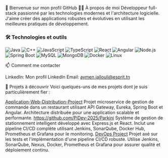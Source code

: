 👋 Bienvenue sur mon profil GitHub
👨‍💻 À propos de moi
Développeur full-stack passionné par les technologies modernes et l'architecture logicielle. J'aime créer des applications robustes et évolutives en utilisant les meilleures pratiques de développement.
### 🛠️ Technologies et outils

![Java](https://img.shields.io/badge/Java-ED8B00?style=for-the-badge&logo=java&logoColor=white)
![C++](https://img.shields.io/badge/C++-00599C?style=for-the-badge&logo=c%2B%2B&logoColor=white)
![JavaScript](https://img.shields.io/badge/JavaScript-F7DF1E?style=for-the-badge&logo=javascript&logoColor=black)
![TypeScript](https://img.shields.io/badge/TypeScript-007ACC?style=for-the-badge&logo=typescript&logoColor=white)
![React](https://img.shields.io/badge/React-20232A?style=for-the-badge&logo=react&logoColor=61DAFB)
![Angular](https://img.shields.io/badge/Angular-DD0031?style=for-the-badge&logo=angular&logoColor=white)
![Node.js](https://img.shields.io/badge/Node.js-339933?style=for-the-badge&logo=nodedotjs&logoColor=white)
![Spring Boot](https://img.shields.io/badge/Spring_Boot-6DB33F?style=for-the-badge&logo=spring-boot&logoColor=white)
![MySQL](https://img.shields.io/badge/MySQL-005C84?style=for-the-badge&logo=mysql&logoColor=white)
![MongoDB](https://img.shields.io/badge/MongoDB-4EA94B?style=for-the-badge&logo=mongodb&logoColor=white)
![Docker](https://img.shields.io/badge/Docker-2496ED?style=for-the-badge&logo=docker&logoColor=white)
![Linux](https://img.shields.io/badge/Linux-FCC624?style=for-the-badge&logo=linux&logoColor=black)


📫 Comment me contacter

LinkedIn: Mon profil LinkedIn
Email: aymen.jallouli@esprit.tn

🚀 Projets à découvrir
Voici quelques-uns de mes projets dont je suis particulièrement fier :

[Application-Web-Distribution-Project](https://github.com/Application-Web-Distribution-Project/Application_Web_Distibue)
Projet microservice de gestion de commande dans un restaurant utilisant API Gateway, Eureka, Spring Boot et Angular. Architecture distribuée pour une application scalable et performante.
https://github.com/PiDev-2025/Parkini
Système de gestion de stationnement intelligent développé avec Express.js et React. Inclut une pipeline CI/CD complète utilisant Jenkins, SonarQube, Docker Hub, Prometheus et Grafana pour le monitoring.
[DevOps Project](https://github.com/marwaniiwael18/DEVOPS-Project)
Projet axé sur les tests et l'implémentation d'une pipeline CI/CD robuste. Utilise Jenkins, SonarQube, Nexus, Docker, Prometheus et Grafana pour assurer qualité et déploiement continu.
